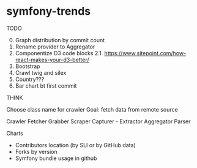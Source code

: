 symfony-trends
==============

TODO

0. Graph distribution by commit count
1. Rename provider to Aggregator
2. Componentize D3 code blocks
    2.1. https://www.sitepoint.com/how-react-makes-your-d3-better/
3. Bootstrap
4. Crawl twig and silex
4. Country???
5. Bar chart bt first commit


THINK

Choose class name for crawler
Goal: fetch data from remote source

Crawler
Fetcher
Grabber
Scraper
Capturer -
Extractor
Aggregator
Parser



Charts

- Contributors location (by SLI or by GitHub data)
- Forks by version
- Symfony bundle usage in github


